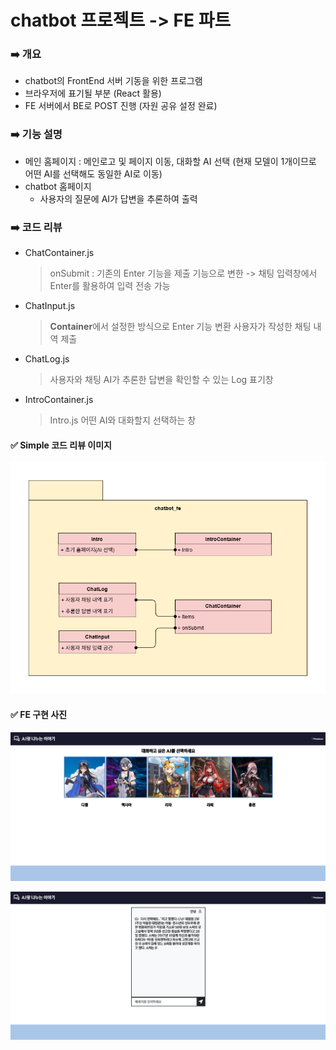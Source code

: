 # chatbot 프로젝트 -> FE 파트

### ➡️ 개요
- chatbot의 FrontEnd 서버 기동을 위한 프로그램
- 브라우저에 표기될 부분 (React 활용)
- FE 서버에서 BE로 POST 진행 (자원 공유 설정 완료)

### ➡️ 기능 설명
- 메인 홈페이지 : 메인로고 및 페이지 이동, 대화할 AI 선택 (현재 모델이 1개이므로 어떤 AI를 선택해도 동일한 AI로 이동)
- chatbot 홈페이지
  - 사용자의 질문에 AI가 답변을 추론하여 출력

### ➡️ 코드 리뷰
- ChatContainer.js
  > onSubmit : 기존의 Enter 기능을 제출 기능으로 변한 -> 채팅 입력창에서 Enter를 활용하여 입력 전송 가능

- ChatInput.js
  > **Container**에서 설정한 방식으로 Enter 기능 변환
  > 사용자가 작성한 채팅 내역 제출

- ChatLog.js
  > 사용자와 채팅 AI가 추론한 답변을 확인할 수 있는 Log 표기창

- IntroContainer.js
  > Intro.js
  > 어떤 AI와 대화할지 선택하는 창

#### ✅ Simple 코드 리뷰 이미지
![Class](https://github.com/KimMarinet/chatbot_fe/blob/master/img/Class%20Diagram.png)

#### ✅ FE 구현 사진
<p align="center"><img src="https://github.com/KimMarinet/chatbot_fe/blob/master/img/intro.png"/></p>
<p align="center"><img src="https://github.com/KimMarinet/chatbot_fe/blob/master/img/aitalk.png"/></p>

